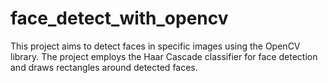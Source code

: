 # face_detect_with_opencv
This project aims to detect faces in specific images using the OpenCV library. The project employs the Haar Cascade classifier for face detection and draws rectangles around detected faces.
